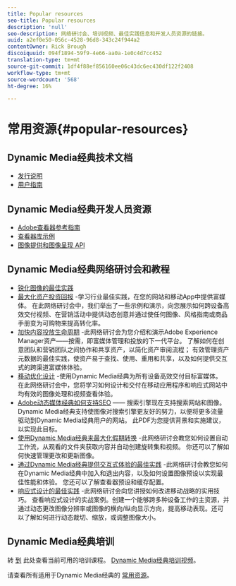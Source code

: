 ```yaml
---
title: Popular resources
seo-title: Popular resources
description: 'null'
seo-description: 网络研讨会、培训视频、最佳实践信息和开发人员资源的链接。
uuid: a2ef0e50-056c-4528-96d8-343c24f944a2
contentOwner: Rick Brough
discoiquuid: 094f1894-59f9-4e66-aa0a-1e0c4d7cc452
translation-type: tm+mt
source-git-commit: 1df4f88ef856160ee06c43dc6ec430df122f2408
workflow-type: tm+mt
source-wordcount: '568'
ht-degree: 16%

---
```



# 常用资源{#popular-resources}

## Dynamic Media经典技术文档

* [发行说明](https://docs.adobe.com/content/help/en/dynamic-media-developer-resources/release-notes/s7rn2017.html)
* [用户指南](introduction.md)

## Dynamic Media经典开发人员资源

* [Adobe查看器参考指南](https://docs.adobe.com/content/help/en/dynamic-media-developer-resources/library/home.html)
* [查看器库示例](https://landing.adobe.com/zh-Hans/na/dynamic-media/ctir-2755/live-demos.html)
* [图像提供和图像呈现 API](https://docs.adobe.com/content/help/en/dynamic-media-developer-resources/image-serving-api/home.html)

## Dynamic Media经典网络研讨会和教程

* [锐化图像的最佳实践](/help/assets/s7_sharpening_images.pdf)
* [最大化资产投资回报](https://adobecustomersuccess.adobeconnect.com/p5ar3hfrrec/?launcher=false&amp;fcsContent=true&amp;pbMode=normal&amp;proto=true) -学习行业最佳实践，在您的网站和移动App中提供富媒体。 在此网络研讨会中，我们举出了一些示例和演示，向您展示如何跨设备高效交付视频、在营销活动中提供动态创意并通过使任何图像、风格指南或商品手册变为可购物来提高转化率。
* [加快内容投放生命周期](https://adobecustomersuccess.adobeconnect.com/p88ducm9pqv/) -此网络研讨会为您介绍和演示Adobe Experience Manager资产——按需，即富媒体管理和投放的下一代平台。 了解如何在创意团队和营销团队之间协作和共享资产，以简化资产审阅流程； 有效管理资产元数据的最佳实践，使资产易于查找、使用、重用和共享，以及如何提供交互式的跨渠道富媒体体验。
* [移动优化设计](https://adobecustomersuccess.adobeconnect.com/p6oqd3wydif/?launcher=false&amp;fcsContent=true&amp;pbMode=normal&amp;proto=true) -使用Dynamic Media经典为所有设备高效交付目标富媒体。 在此网络研讨会中，您将学习如何设计和交付在移动应用程序和响应式网站中均有效的图像处理和视频查看体验。
* [Adobe动态媒体经典如何支持SEO](/help/assets/s7_seo.pdf) —— 搜索引擎现在支持搜索网站和图像。 Dynamic Media经典支持使图像对搜索引擎更友好的努力，以便将更多流量驱动到Dynamic Media经典用户的网站。 此PDF为您提供背景和实施建议，以实现此目标。
* [使用Dynamic Media经典来最大化假期转换](https://adobecustomersuccess.adobeconnect.com/p32n1yr85c9/?proto=true) -此网络研讨会教您如何设置自动工作流，从观看的文件夹获取内容并自动创建旋转集和视频。 你还可以了解如何快速管理更改和更新图像。
* [通过Dynamic Media经典提供交互式体验的最佳实践](https://seminars.adobeconnect.com/p7wb8ej3u6d/) -此网络研讨会教您如何在Dynamic Media经典中加入和退出内容，以及如何设置图像预设以实现最佳性能和体验。 您还可以了解查看器预设和缓存配置。
* [响应式设计的最佳实践](https://offers.adobe.com/en/na/marketing/landings/_40458_responsive_design_live_on_demand_webinar.html) -此网络研讨会向您讲授如何改进移动战略的实用技巧。 查看响应式设计的实战案例。创建一个能够跨多种设备工作的主资源，并通过动态更改图像分辨率或图像的横向/纵向显示方向，提高移动表现。还可以了解如何进行动态裁切、缩放，或调整图像大小。

## Dynamic Media经典培训

转 [到](https://training.adobe.com/training/courses.html#product=adobe-scene7) 此处查看当前可用的培训课程。
[Dynamic Media经典培训视频](https://docs.adobe.com/content/help/en/dynamic-media-classic/using/intro/training-videos.html)。

请查看所有适用于Dynamic Media经典的 [常用资源](home.md)。